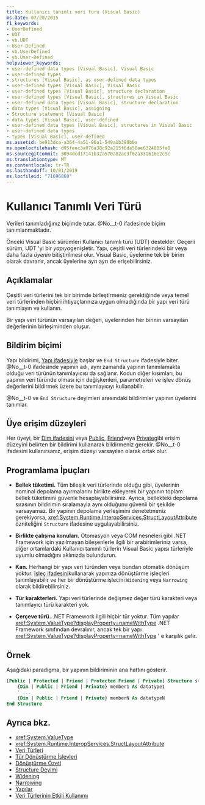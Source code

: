 ```yaml
---
title: Kullanıcı tanımlı veri türü (Visual Basic)
ms.date: 07/20/2015
f1_keywords:
- UserDefined
- UDT
- vb.UDT
- User-Defined
- vb.UserDefined
- vb.User-Defined
helpviewer_keywords:
- user-defined data types [Visual Basic], Visual Basic
- user-defined types
- structures [Visual Basic], as user-defined data types
- user-defined types [Visual Basic], Visual Basic
- user-defined types [Visual Basic], structure declaration
- user-defined types [Visual Basic], structures in Visual Basic
- user-defined data types [Visual Basic], structure declaration
- data types [Visual Basic], assigning
- Structure statement [Visual Basic]
- data types [Visual Basic], user-defined
- user-defined data types [Visual Basic], structures in Visual Basic
- user-defined data types
- types [Visual Basic], user-defined
ms.assetid: be913dca-a364-4a51-96a1-549a1b390b0a
ms.openlocfilehash: d95feec3a976a38c92a215f6da58ae6324085fe8
ms.sourcegitcommit: 3094dcd17141b32a570a82ae3f62a331616e2c9c
ms.translationtype: MT
ms.contentlocale: tr-TR
ms.lasthandoff: 10/01/2019
ms.locfileid: "71696860"
---
```

# <a name="user-defined-data-type"></a>Kullanıcı Tanımlı Veri Türü

Verileri tanımladığınız biçimde tutar. @No__t-0 ifadesinde biçim tanımlanmaktadır.

Önceki Visual Basic sürümleri Kullanıcı tanımlı türü (UDT) destekler. Geçerli sürüm, UDT 'yi bir *yapıya*genişletir. Yapı, çeşitli veri türlerindeki bir veya daha fazla *üyenin* bitiştirilmesi olur. Visual Basic, üyelerine tek bir birim olarak davranır, ancak üyelerine ayrı ayrı de erişebilirsiniz.

## <a name="remarks"></a>Açıklamalar

Çeşitli veri türlerini tek bir birimde birleştirmeniz gerektiğinde veya temel veri türlerinden hiçbiri ihtiyaçlarınıza uygun olmadığında bir yapı veri türü tanımlayın ve kullanın.

Bir yapı veri türünün varsayılan değeri, üyelerinden her birinin varsayılan değerlerinin birleşiminden oluşur.

## <a name="declaration-format"></a>Bildirim biçimi

Yapı bildirimi, [Yapı ifadesiyle](../../../visual-basic/language-reference/statements/structure-statement.md) başlar ve `End Structure` ifadesiyle biter. @No__t-0 ifadesinde yapının adı, aynı zamanda yapının tanımlamakta olduğu veri türünün tanımlayıcısı da sağlanır. Kodun diğer kısımları, bu yapının veri türünde olması için değişkenleri, parametreleri ve işlev dönüş değerlerini bildirmek üzere bu tanımlayıcıyı kullanabilir.

@No__t-0 ve `End Structure` deyimleri arasındaki bildirimler yapının üyelerini tanımlar.

## <a name="member-access-levels"></a>Üye erişim düzeyleri

Her üyeyi, bir [Dim ifadesini](../../../visual-basic/language-reference/statements/dim-statement.md) veya [Public](../../../visual-basic/language-reference/modifiers/public.md), [Friend](../../../visual-basic/language-reference/modifiers/friend.md)veya [Private](../../../visual-basic/language-reference/modifiers/private.md)gibi erişim düzeyini belirten bir bildirimi kullanarak bildirmeniz gerekir. @No__t-0 ifadesini kullanırsanız, erişim düzeyi varsayılan olarak ortak olur.

## <a name="programming-tips"></a>Programlama İpuçları

- **Bellek tüketimi.** Tüm bileşik veri türlerinde olduğu gibi, üyelerinin nominal depolama ayırmalarını birlikte ekleyerek bir yapının toplam bellek tüketimini güvenle hesaplayabilirsiniz. Ayrıca, bellekteki depolama sırasının bildirimin sıralamayla aynı olduğunu güvenli bir şekilde varsayamaz. Bir yapının depolama yerleşimini denetetmeniz gerekiyorsa, <xref:System.Runtime.InteropServices.StructLayoutAttribute> özniteliğini `Structure` ifadesine uygulayabilirsiniz.

- **Birlikte çalışma konuları.** Otomasyon veya COM nesneleri gibi .NET Framework için yazılmayan bileşenlerle ilgili bir arabirimleriniz varsa, diğer ortamlardaki Kullanıcı tanımlı türlerin Visual Basic yapısı türleriyle uyumlu olmadığını aklınızda bulundurun.

- **Kan.** Herhangi bir yapı veri türünden veya bundan otomatik dönüşüm yoktur. [Işleç ifadesini](../../../visual-basic/language-reference/statements/operator-statement.md)kullanarak yapınıza dönüştürme işleçleri tanımlayabilir ve her bir dönüştürme işlecini `Widening` veya `Narrowing` olarak bildirebilirsiniz.

- **Tür karakterleri.** Yapı veri türlerinde değişmez değer türü karakteri veya tanımlayıcı türü karakteri yok.

- **Çerçeve türü.** .NET Framework ilgili hiçbir tür yoktur. Tüm yapılar <xref:System.ValueType?displayProperty=nameWithType> .NET Framework sınıfından devralınır, ancak tek bir yapı <xref:System.ValueType?displayProperty=nameWithType> ' e karşılık gelir.

## <a name="example"></a>Örnek

Aşağıdaki paradigma, bir yapının bildiriminin ana hattını gösterir.

```vb
[Public | Protected | Friend | Protected Friend | Private] Structure structname
    {Dim | Public | Friend | Private} member1 As datatype1
    ' ...
    {Dim | Public | Friend | Private} memberN As datatypeN
End Structure
```

## <a name="see-also"></a>Ayrıca bkz.

- <xref:System.ValueType>
- <xref:System.Runtime.InteropServices.StructLayoutAttribute>
- [Veri Türleri](../../../visual-basic/language-reference/data-types/index.md)
- [Tür Dönüştürme İşlevleri](../../../visual-basic/language-reference/functions/type-conversion-functions.md)
- [Dönüştürme Özeti](../../../visual-basic/language-reference/keywords/conversion-summary.md)
- [Structure Deyimi](../../../visual-basic/language-reference/statements/structure-statement.md)
- [Widening](../../../visual-basic/language-reference/modifiers/widening.md)
- [Narrowing](../../../visual-basic/language-reference/modifiers/narrowing.md)
- [Yapılar](../../../visual-basic/programming-guide/language-features/data-types/structures.md)
- [Veri Türlerinin Etkili Kullanımı](../../../visual-basic/programming-guide/language-features/data-types/efficient-use-of-data-types.md)

